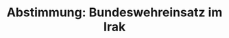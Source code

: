 ---
abstimmung:
  abstimmung: 3
  bundestagssitzung: 4
  datum: 12. Dezember 2017
  legislaturperiode: 19
categories:
- Bundeswehr
- Ausland
data:
- title: Abstimmungsergebnis 20171212_3-data.pdf
  url: /res/2021-btw/abstimmungsergebnisse/20171212_3-data.pdf
- title: Abstimmungsergebnis 20171212_3_xls-data.xls
  url: /res/2021-btw/abstimmungsergebnisse/20171212_3_xls-data.xls
- title: Abstimmungsergebnis 20171212_3_xls-datacsv
  url: /res/2021-btw/abstimmungsergebnisse/csv/20171212_3_xls-datacsv
documents:
- local: /res/2021-btw/drucksachen/00025.pdf
  title: Drucksache 19/00025
  url: https://dip21.bundestag.de/dip21/btd/19/000/1900025.pdf
- local: /res/2021-btw/drucksachen/00178.pdf
  title: Drucksache 19/00178
  url: https://dip21.bundestag.de/dip21/btd/19/001/1900178.pdf
ergebnis:
  AfD:
    enthaltung: 0
    gesamt: 92
    ja: 0
    nein: 90
    nichtabgegeben: 2
    ungueltig: 0
  Bündnis 90/Die Grünen:
    enthaltung: 35
    gesamt: 67
    ja: 0
    nein: 31
    nichtabgegeben: 1
    ungueltig: 0
  Die Linke:
    enthaltung: 0
    gesamt: 69
    ja: 0
    nein: 64
    nichtabgegeben: 5
    ungueltig: 0
  FDP:
    enthaltung: 0
    gesamt: 80
    ja: 76
    nein: 0
    nichtabgegeben: 4
    ungueltig: 0
  cdu/csu:
    enthaltung: 0
    gesamt: 246
    ja: 230
    nein: 0
    nichtabgegeben: 16
    ungueltig: 0
  file: 20171212_3_xls-data.xls
  fraktionslos:
    enthaltung: 0
    gesamt: 2
    ja: 0
    nein: 1
    nichtabgegeben: 1
    ungueltig: 0
  spd:
    enthaltung: 2
    gesamt: 153
    ja: 129
    nein: 10
    nichtabgegeben: 12
    ungueltig: 0
layout: abstimmung
links:
- title: Link zu bundestag.de
  url: https://www.bundestag.de/parlament/plenum/abstimmung/abstimmung?id=490
preview: 'Deutscher Bundestag


  4. Sitzung des Deutschen Bundestages

  am Dienstag, 12. Dezember 2017


  Endgültiges Ergebnis der Namentlichen Abstimmung Nr. 3


  Beschlussempfehlung des Hauptausschusses zu dem Antrag der Bundesregierung

  Fortsetzung der Beteiligung bewaffneter deutscher Streitkräfte zur

  Ausbildungsunterstützung der Sicherheitskräfte der Regierung der Region Kurdistan-Irak

  und der irakischen Streitkräfte

  Drs. 19/25 und 19/178'
tags:
- Bundeswehr
- Kurdistan
- Irak
- Ausbildung
title: 'Abstimmung: Bundeswehreinsatz im Irak'
---